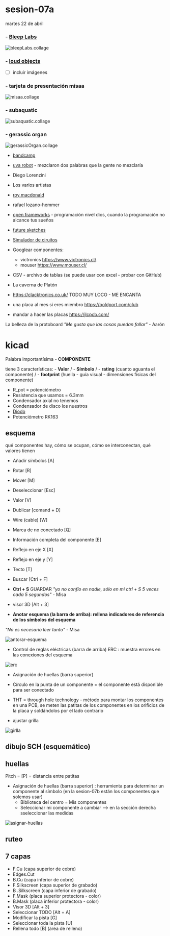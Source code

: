 # sesion-07a

martes 22 de abril

### - **[Bleep Labs](https://bleeplabs.com/)**

![bleepLabs.collage](https://github.com/felix-rg416/dis8644-2025-1/blob/main/19-felix-rg416/sesion-07a/archivos/BleepLabs.collage.png)

### - [loud objects](https://loudobjects.bandcamp.com/merch)
  - [ ] incluir imágenes
### - **tarjeta de presentación misaa**

![misaa.collage](https://github.com/felix-rg416/dis8644-2025-1/blob/main/19-felix-rg416/sesion-07a/archivos/misaa.collage.png)

### - **subaquatic**

![subaquatic.collage](https://github.com/felix-rg416/dis8644-2025-1/blob/main/19-felix-rg416/sesion-07a/archivos/SUBAQUATIC.collage.png)

### - **gerassic organ**

![gerassicOrgan.collage](https://github.com/felix-rg416/dis8644-2025-1/blob/main/19-felix-rg416/sesion-07a/archivos/GerassicOrgan.collage.png)

- [bandcamp](https://bandcamp.com/)
- [uva robot](https://uvarobot.bandcamp.com/) - mezclaron dos palabras que la gente no mezclaría
- Diego Lorenzini
- Los varios artistas
- [roy macdonald](https://github.com/roymacdonald)
- rafael lozano-hemmer
- [open frameworks](https://openframeworks.cc/) - programación nivel dios, cuando la programación no alcance tus sueños
- [future sketches](https://www.media.mit.edu/groups/future-sketches/overview/)
- [Simulador de ciruitos](https://www.falstad.com/circuit/circuitjs.html)

- Googlear componentes:
  - victronics <https://www.victronics.cl/>
  - mouser <https://www.mouser.cl/>

- CSV - archivo de tablas (se puede usar con excel - probar con GitHub)
- La caverna de Platón
- <https://clacktronics.co.uk/> TODO MUY LOCO - ME ENCANTA
- una placa al mes si eres miembro <https://boldport.com/club>
- mandar a hacer las placas <https://jlcpcb.com/>

La belleza de la protoboard *"Me gusta que las cosas puedan fallar"* - Aarón

# kicad

Palabra importantísima - **COMPONENTE**

tiene 3 características: - **Valor** / - **Símbolo** / - **rating** (cuanto aguanta el componente) / - **footprint** (huella - guía visual - dimensiones físicas del componente)

- R_pot = potenciómetro
- Resistencia que usamos = 6.3mm
- Condensador axial no tenemos
- Condensador de disco los nuestros
- [Diodo](https://www.mouser.cl/ProductDetail/onsemi-Fairchild/1N4148?qs=i4Fj9T%2FoRm8RMUhj5DeFQg%3D%3D)
- Potenciómetro RK163
  
## esquema

qué componentes hay, cómo se ocupan, cómo se interconectan, qué valores tienen

- Añadir símbolos [A]
- Rotar [R]
- Mover [M]
- Deseleccionar [Esc]
- Valor [V]
- Dublicar [comand + D]
- Wire (cable) [W]
- Marca de no conectado [Q]
- Información completa del componente [E]
- Reflejo en eje X [X]
- Reflejo en eje y [Y]
- Tecto [T]
- Buscar [Ctrl + F]
- **Ctrl + S** GUARDAR *"yo no confío en nadie, sólo en mi ctrl + S 5 veces cada 5 segundos"* - Misa
- visor 3D [Alt + 3]

- **Anotar esquema (la barra de arriba): rellena indicadores de referencia de los símbolos del esquema**

*"No es necesario leer tanto"* - Misa

![antorar-esquema](https://github.com/felix-rg416/dis8644-2025-1/blob/main/19-felix-rg416/sesion-07a/archivos/anotar-esquema.collage.png)

- Control de reglas eléctricas (barra de arriba) ERC : muestra errores en las conexiones del esquema

![erc]()

- Asignación de huellas (barra superior)

- Círculo en la punta de un componente = el componente está disponible para ser conectado
- THT = through hole technology - método para montar los componentes en una PCB, se meten las patitas de los componentes en los orificios de la placa y soldándolos por el lado contrario

- ajustar grilla

![girlla](https://github.com/felix-rg416/dis8644-2025-1/blob/main/19-felix-rg416/sesion-07a/archivos/grilla.png)

## dibujo SCH (esquemático)

## huellas

Pitch = [P] = distancia entre patitas

- Asignación de huellas (barra superior) : herramienta para determinar un componente al símbolo (en la sesion-07b están los componentes que solemos usar)
  - Biblioteca del centro = Mis componentes
  - Seleccionar mi componente a cambiar --> en la sección derecha sseleccionar las medidas

![asignar-huellas](https://github.com/felix-rg416/dis8644-2025-1/blob/main/19-felix-rg416/sesion-07a/archivos/asiganr-huellas.collage.png)


## ruteo

## 7 capas

- F.Cu (capa superior de cobre)
- Edges.Cut
- B.Cu (capa inferior de cobre)
- F.Silkscreen (capa superior de grabado)
- B .Silkscreen (capa inferior de grabado)
- F.Mask (placa superior protectora - color)
- B.Mask (placa inferior protectora - color)
- Visor 3D [Alt + 3]
- Seleccionar TODO [Alt + A]
- Modificar la pista [G]
- Seleccionar toda la pista [U]
- Rellena todo [B] (area de relleno)

